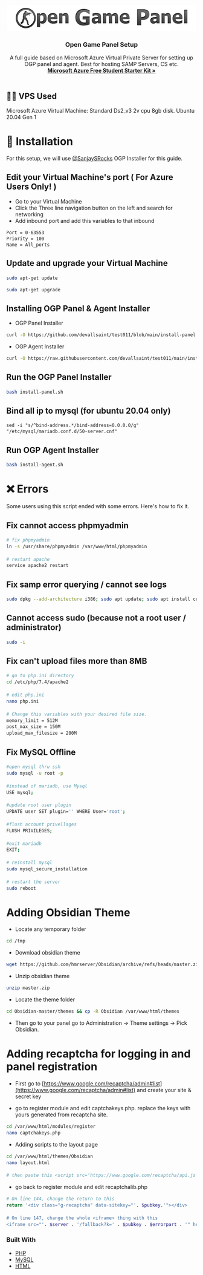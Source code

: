 <!-- PROJECT LOGO -->
<br />
<div align="center">
  <a href="https://github.com/CarlR0001/OpenGamePanelSetup">
    <img src="images/logo.png" alt="Logo">
  </a>

  <h3 align="center">Open Game Panel Setup</h3>

  <p align="center">
    A full guide based on Microsoft Azure Virtual Private Server for setting up OGP panel and agent. Best for hosting SAMP Servers, CS etc.
    <br />
    <a href="https://azure.microsoft.com/en-us/free/students/"><strong>Microsoft Azure Free Student Starter Kit »</strong></a>
    <br />
    <br />
  </p>
</div>

## 👨‍💻 VPS Used
Microsoft Azure Virtual Machine: Standard Ds2_v3 2v cpu 8gb disk. Ubuntu 20.04 Gen 1

# 📂 Installation
For this setup, we will use [@SanjaySRocks](https://github.com/SanjaySRocks) OGP Installer for this guide.

## Edit your Virtual Machine's port ( For Azure Users Only! )
* Go to your Virtual Machine
* Click the Three line navigation button on the left and search for networking
* Add inbound port and add this variables to that inbound

```
Port = 0-63553
Priority = 100
Name = All_ports
```

## Update and upgrade your Virtual Machine
```bash
sudo apt-get update
```
```bash
sudo apt-get upgrade
```

## Installing OGP Panel & Agent Installer
* OGP Panel Installer
```bash
curl -O https://github.com/devallsaint/test011/blob/main/install-panel.sh
```

* OGP Agent Installer
```bash
curl -O https://raw.githubusercontent.com/devallsaint/test011/main/install-agent.sh
```

## Run the OGP Panel Installer
```bash
bash install-panel.sh
```

## Bind all ip to mysql (for ubuntu 20.04 only)
```
sed -i "s/^bind-address.*/bind-address=0.0.0.0/g" "/etc/mysql/mariadb.conf.d/50-server.cnf"
```

## Run OGP Agent Installer
```bash
bash install-agent.sh
```

# ❌ Errors
Some users using this script ended with some errors. Here's how to fix it.

## Fix cannot access phpmyadmin
```bash
# fix phpmyadmin
ln -s /usr/share/phpmyadmin /var/www/html/phpmyadmin

# restart apache
service apache2 restart
```

## Fix samp error querying / cannot see logs
```bash
sudo dpkg --add-architecture i386; sudo apt update; sudo apt install curl wget file tar bzip2 gzip unzip bsdmainutils python util-linux ca-certificates binutils bc jq tmux netcat lib32gcc1 lib32stdc++6
```

## Cannot access sudo (because not a root user / administrator)
```bash
sudo -i
```

## Fix can't upload files more than 8MB
```bash
# go to php.ini directory
cd /etc/php/7.4/apache2

# edit php.ini
nano php.ini

# Change this variables with your desired file size. 
memory_limit = 512M
post_max_size = 150M
upload_max_filesize = 200M
```

## Fix MySQL Offline
```bash
#open mysql thru ssh
sudo mysql -u root -p

#instead of mariadb, use Mysql
USE mysql;

#update root user plugin
UPDATE user SET plugin='' WHERE User='root';

#flush account privellages
FLUSH PRIVILEGES;

#exit mariadb
EXIT;

# reinstall mysql
sudo mysql_secure_installation

# restart the server
sudo reboot
```


# Adding Obsidian Theme
* Locate any temporary folder
```bash
cd /tmp
```

* Download obsidian theme
```bash
wget https://github.com/hmrserver/Obsidian/archive/refs/heads/master.zip
```

* Unzip obsidian theme
```bash
unzip master.zip
```

* Locate the theme folder
```bash
cd Obsidian-master/themes && cp -R Obsidian /var/www/html/themes
```

* Then go to your panel go to Administration -> Theme settings -> Pick Obsidian.

# Adding recaptcha for logging in and panel registration
* First go to [https://www.google.com/recaptcha/admin#list](https://www.google.com/recaptcha/admin#list) and create your site & secret key

* go to register module and edit captchakeys.php. replace the keys with yours generated from recaptcha site.
```bash
cd /var/www/html/modules/register
nano captchakeys.php
```

*  Adding scripts to the layout page
```bash
cd /var/www/html/themes/Obsidian
nano layout.html

# then paste this <script src='https://www.google.com/recaptcha/api.js'></script>
```

* go back to register module and edit recaptchalib.php
```bash
# On line 144, change the return to this
return '<div class="g-recaptcha" data-sitekey="'. $pubkey.'"></div>

# On line 147, change the whole <iframe> thing with this
<iframe src="'. $server . '/fallback?k=' . $pubkey . $errorpart . '" height="300" width="500" frameborder="0"></iframe>
```

### Built With

* [PHP](https://example.com/)
* [MySQL](https://example.com/)
* [HTML](https://example.com/)
